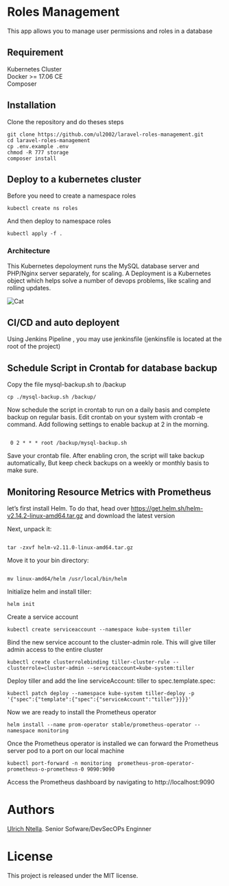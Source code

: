 # Roles Management

This app allows you to manage user permissions and roles in a database



## Requirement

Kubernetes Cluster <br/>
Docker >= 17.06 CE <br/>
Composer

## Installation

Clone the repository and do theses steps

```
git clone https://github.com/ul2002/laravel-roles-management.git
cd laravel-roles-management
cp .env.example .env
chmod -R 777 storage
composer install
```

## Deploy to a kubernetes cluster 

Before you need to create a namespace roles

```
kubectl create ns roles

```
And then deploy to namespace roles
```
kubectl apply -f .

```
### Architecture

This Kubernetes depoloyment  runs the MySQL database server and PHP/Nginx server separately, for scaling. A Deployment is a Kubernetes object which helps solve a number of devops problems, like scaling and rolling updates.

![Cat](https://raw.githubusercontent.com/{ul2002}/laravel-roles-management./assets/architecture.png)

## CI/CD and auto deployent

Using Jenkins Pipeline , you may use jenkinsfile (jenkinsfile is located at the root of the project)


## Schedule Script in Crontab for database backup

Copy the file mysql-backup.sh to /backup

```
cp ./mysql-backup.sh /backup/

```


Now schedule the script in crontab to run on a daily basis and complete backup on regular basis. Edit crontab on your system with crontab -e command. Add following settings to enable backup at 2 in the morning.

```

 0 2 * * * root /backup/mysql-backup.sh

```

Save your crontab file. After enabling cron, the script will take backup automatically, But keep check backups on a weekly or monthly basis to make sure.

## Monitoring Resource Metrics with Prometheus

let’s first install Helm. To do that, head over https://get.helm.sh/helm-v2.14.2-linux-amd64.tar.gz and download the latest version

Next, unpack it:

```

tar -zxvf helm-v2.11.0-linux-amd64.tar.gz
```

Move it to your bin directory:

```

mv linux-amd64/helm /usr/local/bin/helm
```

Initialize helm and install tiller:

```
helm init
```

Create a service account

```
kubectl create serviceaccount --namespace kube-system tiller
```

Bind  the new service account to the cluster-admin role. This will give tiller admin access to the entire cluster

```
kubectl create clusterrolebinding tiller-cluster-rule --clusterrole=cluster-admin --serviceaccount=kube-system:tiller
```

Deploy tiller and add the line serviceAccount: tiller to spec.template.spec:

```
kubectl patch deploy --namespace kube-system tiller-deploy -p '{"spec":{"template":{"spec":{"serviceAccount":"tiller"}}}}'
```

Now we are ready to install the Prometheus operator

```
helm install --name prom-operator stable/prometheus-operator --namespace monitoring
```

Once the Prometheus operator is installed we can forward the Prometheus server pod to a port on our local machine

```
kubectl port-forward -n monitoring  prometheus-prom-operator-prometheus-o-prometheus-0 9090:9090
```

Access the Prometheus dashboard by navigating to http://localhost:9090



# Authors
  [Ulrich Ntella](https://www.linkedin.com/in/ulrichsoft/). Senior Sofware/DevSecOPs Enginner

# License
This project is released under the MIT license.
